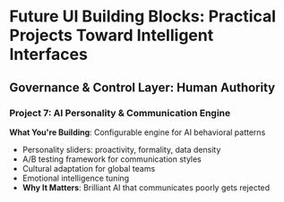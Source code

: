 # Future UI Building Blocks: Practical Projects Toward Intelligent Interfaces

## Governance & Control Layer: Human Authority

### Project 7: AI Personality & Communication Engine

**What You're Building**: Configurable engine for AI behavioral patterns

- Personality sliders: proactivity, formality, data density
- A/B testing framework for communication styles
- Cultural adaptation for global teams
- Emotional intelligence tuning
- **Why It Matters**: Brilliant AI that communicates poorly gets rejected
